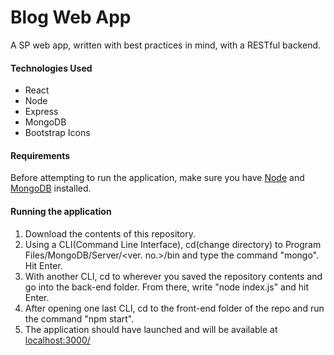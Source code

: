 # Blog Web App
A SP web app, written with best practices in mind, with a RESTful backend.

#### Technologies Used
* React
* Node
* Express
* MongoDB
* Bootstrap Icons

#### Requirements
Before attempting to run the application, make sure you have [Node](https://nodejs.org/en/) and [MongoDB](https://www.mongodb.com/try/download/community?tck=docs_server) installed.

#### Running the application
1. Download the contents of this repository.
2. Using a CLI(Command Line Interface), cd(change directory) to Program Files/MongoDB/Server/<ver. no.>/bin and type the command "mongo". Hit Enter.
3. With another CLI, cd to wherever you saved the repository contents and go into the back-end folder. From there, write "node index.js" and hit Enter.
4. After opening one last CLI, cd to the front-end folder of the repo and run the command "npm start".
5. The application should have launched and will be available at [localhost:3000/](localhost:3000/)
